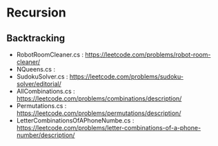 # Recursion

## Backtracking

- RobotRoomCleaner.cs : https://leetcode.com/problems/robot-room-cleaner/
- NQueens.cs :
- SudokuSolver.cs : https://leetcode.com/problems/sudoku-solver/editorial/
- AllCombinations.cs : https://leetcode.com/problems/combinations/description/
- Permutations.cs : https://leetcode.com/problems/permutations/description/
- LetterCombinationsOfAPhoneNumbe.cs : https://leetcode.com/problems/letter-combinations-of-a-phone-number/description/


